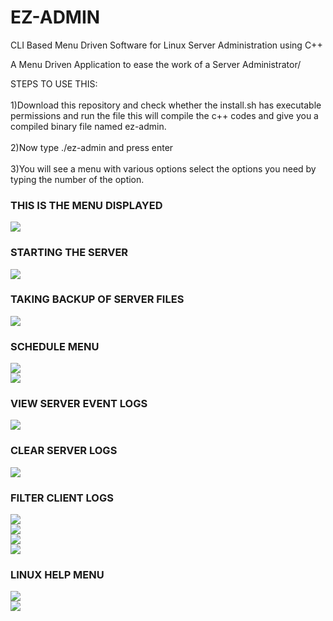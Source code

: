 
# EZ-ADMIN

CLI Based Menu Driven Software for Linux Server Administration using C++

A Menu Driven Application to ease the work of a Server Administrator/

STEPS TO USE THIS:<br><br>
        1)Download this repository and check whether the install.sh has executable permissions and run the file this will compile the c++ codes and give you a compiled binary file named ez-admin.<br><br>
        2)Now type ./ez-admin and press enter <br><br>
        3)You will see a menu with various options select the options you need by typing the number of the option.</p>

<h3>THIS IS THE MENU DISPLAYED</h3>
<img src =/img/1.png>
<br>

<h3>STARTING THE SERVER</h3>
<img src =/img/2.png>
<br>

<h3>TAKING BACKUP OF SERVER FILES</h3>
<img src =/img/3.png>
<br>

<h3>SCHEDULE MENU</h3>
<img src =/img/4.png>
<br>
<img src =/img/5.png>
<br>

<h3>VIEW SERVER EVENT LOGS</h3>
<img src =/img/6.png>
<br>

<h3>CLEAR SERVER LOGS</h3>
<img src =/img/7.png>
<br>

<h3>FILTER CLIENT LOGS</h3>
<img src =/img/8.png>
<br>
<img src =/img/9.png>
<br>
<img src =/img/10.png>
<br>
<img src =/img/11.png>

<h3>LINUX HELP MENU</h3>
<img src =/img/12.png>
<br>
<img src =/img/13.png>
